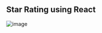## Star Rating using React

![image](https://github.com/shahbazalamjobs/04-star-rating/assets/125631878/f8fe184b-5a25-460a-856f-85547d521221)
